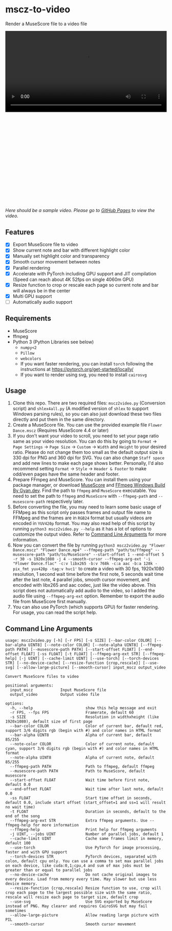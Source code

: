 # mscz-to-video
Render a MuseScore file to a video file

<video controls playsinline style="width:100%;height:fit-content;padding-bottom:56.25%;overflow-y:hidden" class="video-js" data-setup="{}"><source src="https://mscz-video.carlgao4.workers.dev/FlowerDance/FlowerDance.m3u8">Your browser does not support the video tag.</video>

*Here should be a sample video. Please go to [GitHub Pages](https://carlgao4.github.io/mscz-to-video/) to view the video.*

## Features

- [x] Export MuseScore file to video
- [x] Show current note and bar with different highlight color
- [x] Manually set highlight color and transparency
- [x] Smooth cursor movement between notes
- [x] Parallel rendering
- [x] Accelerate with PyTorch including GPU support and JIT compilation (Speed can reach about 4K 52fps on single 4060m GPU)
- [x] Resize function to crop or rescale each page so current note and bar will always be in the center
- [x] Multi GPU support
- [ ] Automatically audio support

## Requirements
- MuseScore
- ffmpeg
- Python 3 (Python Libraries see below)
  - `numpy<2`
  - `Pillow`
  - `webcolors`
  - If you want faster rendering, you can install `torch` following the instructions at https://pytorch.org/get-started/locally/
  - If you want to render using svg, you need to install `cairosvg`

## Usage

1. Clone this repo. There are two required files: `mscz2video.py` (Conversion script) and `shlex4all.py` (A modified version of `shlex` to support Windows parsing rules), so you can also just download these two files directly and put them in the same directory.
2. Create a MuseScore file. You can use the provided example file `Flower Dance.mscz` (Requires MuseScore 4.4 or later)
3. If you don't want your video to scroll, you need to set your page ratio same as your video resolution. You can do this by going to `Format` → `Page Settings` → `Page Size` → `Custom` → `Width` and `Height` to your desired ratio. Please do not change them too small as the default output size is 330 dpi for PNG and 360 dpi for SVG. You can also change `Staff space` and add new lines to make each page shows better. Personally, I'd also recommend setting `Format` → `Style` → `Header & Footer` to make odd/even pages have the same header and footer.
4. Prepare FFmpeg and MuseScore. You can install them using your package manager, or download [MuseScore](https://musescore.org) and [FFmpeg Windows Build By Gyan.dev](https://www.gyan.dev/ffmpeg/builds/ffmpeg-release-essentials.zip). Find the path to `ffmpeg` and `MuseScore` executable. You need to set the path to `ffmpeg` and `MuseScore` with `--ffmpeg-path` and `--musescore-path` respectively later.
5. Before converting the file, you may need to learn some basic usage of FFMpeg as this script only passes frames and output file name to FFMpeg and the frames are in `RGB24` format but usually videos are encoded in `YUV420p` format. You may also read help of this script by running `python3 mscz2video.py --help` as it has a lot of options to customize the output video. Refer to [Command Line Arguments](#command-line-arguments) for more information.
6. Now you can convert the file by running `python3 mscz2video.py "Flower Dance.mscz" "Flower Dance.mp4" --ffmpeg-path "path/to/ffmpeg" --musescore-path "path/to/MuseScore" --start-offset 1 --end-offset 5 -r 30 -s 1920x1080 -j 4 --smooth-cursor --ffmpeg-arg-ext '-i "Flower Dance.flac" -c:v libx265 -b:v 768k -c:a aac -b:a 128k -pix_fmt yuv420p -tag:v hvc1'` to create a video with 30 fps, 1920x1080 resolution, 1 second wait time before the first note, 5 seconds wait time after the last note, 4 parallel jobs, smooth cursor movement, and encoded with libx265 and aac codec, just like the video above. This script does not automatically add audio to the video, so I added the audio file using `--ffmpeg-arg-ext` option. Remember to export the audio file from MuseScore first manually.
7. You can also use PyTorch (which supports GPU) for faster rendering. For usage, you can read the script help.

## Command Line Arguments
```
usage: mscz2video.py [-h] [-r FPS] [-s SIZE] [--bar-color COLOR] [--bar-alpha UINT8] [--note-color COLOR] [--note-alpha UINT8] [--ffmpeg-path PATH] [--musescore-path PATH] [--start-offset FLOAT] [--end-offset FLOAT] [-ss FLOAT] [-t FLOAT] [--ffmpeg-arg-ext STR] [--ffmpeg-help] [-j UINT] [--cache-limit UINT] [--use-torch] [--torch-devices STR] [--no-device-cache] [--resize-function {crop,rescale}] [--use-svg] [--allow-large-picture] [--smooth-cursor] input_mscz output_video

Convert MuseScore files to video

positional arguments:
  input_mscz            Input MuseScore file
  output_video          Output video file

options:
  -h, --help                       show this help message and exit
  -r FPS, --fps FPS                Framerate, default 60
  -s SIZE                          Resolution in widthxheight (like 1920x1080), default size of first page
  --bar-color COLOR                Color of current bar, default red, support 3/6 digits rgb (begin with #) and color names in HTML format
  --bar-alpha UINT8                Alpha of current bar, default 85/255
  --note-color COLOR               Color of current note, default cyan, support 3/6 digits rgb (begin with #) and color names in HTML format
  --note-alpha UINT8               Alpha of current note, default 85/255
  --ffmpeg-path PATH               Path to ffmpeg, default ffmpeg
  --musescore-path PATH            Path to MuseScore, default musescore
  --start-offset FLOAT             Wait time before first note, default 0.0
  --end-offset FLOAT               Wait time after last note, default 0.0
  -ss FLOAT                        Start time offset in seconds, default 0.0, include start offset (start_offset=1 and ss=1 will result no wait time)
  -t FLOAT                         Duration in seconds, default to the end of the song
  --ffmpeg-arg-ext STR             Extra ffmpeg arguments. Use --ffmpeg-help for more information
  --ffmpeg-help                    Print help for ffmpeg arguments
  -j UINT, --jobs UINT             Number of parallel jobs, default 1
  --cache-limit UINT               Cache same frames limit in memory, default 100
  --use-torch                      Use PyTorch for image processing, faster and with GPU support
  --torch-devices STR              PyTorch devices, separated with colon, default cpu only. You can use a comma to set max parallel jobs on each device, like cuda:0,1;cpu,4 and sum of max jobs must be greater than or equal to parallel jobs
  --no-device-cache                Do not cache original images to every device. Load from memory every time. May slower but use less device memory.
  --resize-function {crop,rescale} Resize function to use, crop will crop each page to the largest possible size with the same ratio, rescale will resize each page to target size, default crop
  --use-svg                        Use SVG exported by MuseScore instead of PNG. May clearer and requires CairoSVG but may fail sometimes
  --allow-large-picture            Allow reading large picture with PIL
  --smooth-cursor                  Smooth cursor movement
```